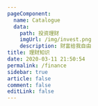 ```yaml
---
pageComponent: 
  name: Catalogue
  data: 
    path: 投资理财
    imgUrl: /img/invest.png
    description: 财富给我自由
title: 理财知识
date: 2020-03-11 21:50:54
permalink: /finance
sidebar: true
article: false
comment: false
editLink: false
---
```

